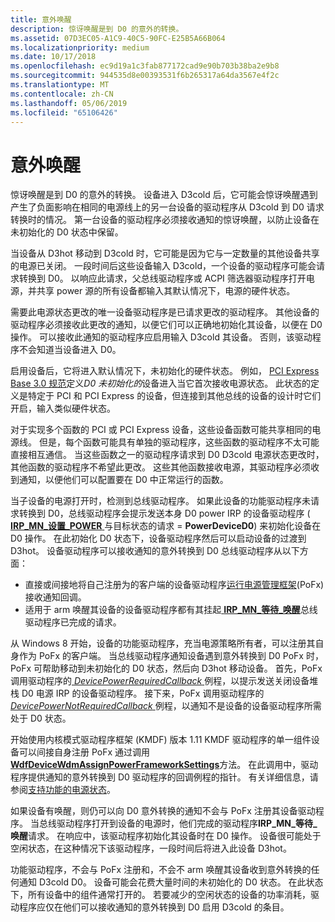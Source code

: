 ```yaml
---
title: 意外唤醒
description: 惊讶唤醒是到 D0 的意外的转换。
ms.assetid: 07D3EC05-A1C9-40C5-90FC-E25B5A66B064
ms.localizationpriority: medium
ms.date: 10/17/2018
ms.openlocfilehash: ec9d19a1c3fab877172cad9e90b703b38ba2e9b8
ms.sourcegitcommit: 944535d8e00393531f6b265317a64da3567e4f2c
ms.translationtype: MT
ms.contentlocale: zh-CN
ms.lasthandoff: 05/06/2019
ms.locfileid: "65106426"
---
```

# <a name="surprise-wake-up"></a>意外唤醒


惊讶唤醒是到 D0 的意外的转换。 设备进入 D3cold 后，它可能会惊讶唤醒遇到产生了负面影响在相同的电源线上的另一台设备的驱动程序从 D3cold 到 D0 请求转换时的情况。 第一台设备的驱动程序必须接收通知的惊讶唤醒，以防止设备在未初始化的 D0 状态中保留。

当设备从 D3hot 移动到 D3cold 时，它可能是因为它与一定数量的其他设备共享的电源已关闭。 一段时间后这些设备输入 D3cold，一个设备的驱动程序可能会请求转换到 D0。 以响应此请求，父总线驱动程序或 ACPI 筛选器驱动程序打开电源，并共享 power 源的所有设备都输入其默认情况下，电源的硬件状态。

需要此电源状态更改的唯一设备驱动程序是已请求更改的驱动程序。 其他设备的驱动程序必须接收此更改的通知，以便它们可以正确地初始化其设备，以便在 D0 操作。 可以接收此通知的驱动程序应启用输入 D3cold 其设备。 否则，该驱动程序不会知道当设备进入 D0。

启用设备后，它将进入默认情况下，未初始化的硬件状态。 例如， [PCI Express Base 3.0 规范](https://www.pcisig.com/specifications/pciexpress/specifications/)定义*D0 未初始化的*设备进入当它首次接收电源状态。 此状态的定义是特定于 PCI 和 PCI Express 的设备，但连接到其他总线的设备的设计时它们开启，输入类似硬件状态。

对于实现多个函数的 PCI 或 PCI Express 设备，这些设备函数可能共享相同的电源线。 但是，每个函数可能具有单独的驱动程序，这些函数的驱动程序不太可能直接相互通信。 当这些函数之一的驱动程序请求到 D0 D3cold 电源状态更改时，其他函数的驱动程序不希望此更改。 这些其他函数接收电源，其驱动程序必须收到通知，以便他们可以配置要在 D0 中正常运行的函数。

当子设备的电源打开时，检测到总线驱动程序。 如果此设备的功能驱动程序未请求转换到 D0，总线驱动程序会提示发送本身 D0 power IRP 的设备驱动程序 ( [ **IRP\_MN\_设置\_POWER** ](https://msdn.microsoft.com/library/windows/hardware/ff551744)与目标状态的请求 = **PowerDeviceD0**) 来初始化设备在 D0 操作。 在此初始化 D0 状态下，设备驱动程序然后可以启动设备的过渡到 D3hot。 设备驱动程序可以接收通知的意外转换到 D0 总线驱动程序从以下方面：

-   直接或间接地将自己注册为的客户端的设备驱动程序[运行电源管理框架](overview-of-the-power-management-framework.md)(PoFx) 接收通知回调。
-   适用于 arm 唤醒其设备的设备驱动程序都有其挂起[ **IRP\_MN\_等待\_唤醒**](https://msdn.microsoft.com/library/windows/hardware/ff551766)总线驱动程序已完成的请求。

从 Windows 8 开始，设备的功能驱动程序，充当电源策略所有者，可以注册其自身作为 PoFx 的客户端。 当总线驱动程序通知设备遇到意外转换到 D0 PoFx 时，PoFx 可帮助移动到未初始化的 D0 状态，然后向 D3hot 移动设备。 首先，PoFx 调用驱动程序的[ *DevicePowerRequiredCallback* ](https://msdn.microsoft.com/library/windows/hardware/hh450949)例程，以提示发送关闭设备堆栈 D0 电源 IRP 的设备驱动程序。 接下来，PoFx 调用驱动程序的[ *DevicePowerNotRequiredCallback* ](https://msdn.microsoft.com/library/windows/hardware/hh450946)例程，以通知不是设备的设备驱动程序所需处于 D0 状态。

开始使用内核模式驱动程序框架 (KMDF) 版本 1.11 KMDF 驱动程序的单一组件设备可以间接自身注册 PoFx 通过调用[ **WdfDeviceWdmAssignPowerFrameworkSettings**](https://msdn.microsoft.com/library/windows/hardware/hh451097)方法。 在此调用中，驱动程序提供通知的意外转换到 D0 驱动程序的回调例程的指针。 有关详细信息，请参阅[支持功能的电源状态](https://msdn.microsoft.com/library/windows/hardware/hh451017)。

如果设备有唤醒，则仍可以向 D0 意外转换的通知不会与 PoFx 注册其设备驱动程序。 当总线驱动程序打开到设备的电源时，他们完成的驱动程序**IRP\_MN\_等待\_唤醒**请求。 在响应中，该驱动程序初始化其设备时在 D0 操作。 设备很可能处于空闲状态，在这种情况下该驱动程序，一段时间后将进入此设备 D3hot。

功能驱动程序，不会与 PoFx 注册和，不会不 arm 唤醒其设备收到意外转换的任何通知 D3cold D0。 设备可能会花费大量时间的未初始化的 D0 状态。 在此状态下，所有设备中的组件通常打开的。 若要减少的空闲状态的设备的功率消耗，驱动程序应仅在他们可以接收通知的意外转换到 D0 启用 D3cold 的条目。

 

 




